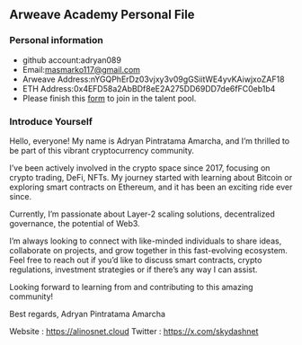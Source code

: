 ## Arweave Academy Personal File

### Personal information

- github account:adryan089
- Email:masmarko117@gmail.com
- Arweave Address:nYGQPhErDz03vjxy3v09gGSiitWE4yvKAiwjxoZAF18
- ETH Address:0x4EFD58a2AbBDf8eE2A275DD69DD7de6fFC0eb1b4
- Please finish this [form](https://docs.google.com/forms/d/e/1FAIpQLSfWA5fIIcBgmRppm3jNz5vmf9Mai_QMVil-2pO4r7YKn_Zhtw/viewform?usp=sf_link) to join in the talent pool.

### Introduce Yourself

Hello, everyone!
My name is Adryan Pintratama Amarcha, and I’m thrilled to be part of this vibrant cryptocurrency community.

I’ve been actively involved in the crypto space since 2017, focusing on crypto trading, DeFi, NFTs. My journey started with learning about Bitcoin or exploring smart contracts on Ethereum, and it has been an exciting ride ever since.

Currently, I’m passionate about Layer-2 scaling solutions, decentralized governance, the potential of Web3.

I’m always looking to connect with like-minded individuals to share ideas, collaborate on projects, and grow together in this fast-evolving ecosystem. Feel free to reach out if you’d like to discuss smart contracts, crypto regulations, investment strategies or if there’s any way I can assist.

Looking forward to learning from and contributing to this amazing community!

Best regards,
Adryan Pintratama Amarcha

Website : https://alinosnet.cloud
Twitter	: https://x.com/skydashnet
